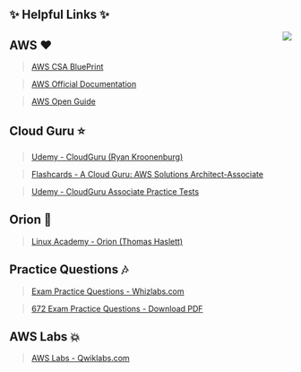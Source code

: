 ## :sparkles: Helpful Links :sparkles:

<img align="right"  src="https://github.com/Girish400/AWS/blob/master/AWS%20Logo.png">


## AWS   :heart:

>[AWS CSA BluePrint](http://awstrainingandcertification.s3.amazonaws.com/production/AWS_certified_solutions_architect_associate_blueprint.pdf)

>[AWS Official Documentation](https://aws.amazon.com/documentation/)

>[AWS Open Guide](https://github.com/open-guides/og-aws)



## Cloud Guru   :star:

>[Udemy - CloudGuru (Ryan Kroonenburg)](https://www.udemy.com/aws-certified-solutions-architect-associate/learn/v4/content)

>[Flashcards - A Cloud Guru: AWS Solutions Architect-Associate](https://www.brainscape.com/packs/a-cloud-guru-aws-solutions-architect-associate-exam-8796087)

>[Udemy - CloudGuru Associate Practice Tests](https://www.udemy.com/aws-certified-solutions-architect-associate-practice-tests/learn/v4/content)



## Orion  :star2:

>[Linux Academy - Orion (Thomas Haslett) ](http://bit.ly/2nB2gRi)



## Practice Questions  :notes:

>[Exam Practice Questions - Whizlabs.com](https://www.whizlabs.com/)

>[672 Exam Practice Questions - Download PDF](https://github.com/Girish400/AWS/blob/master/AWS/AWS%20MD%20files/hello.pdf)



## AWS Labs  :collision:

>[AWS Labs - Qwiklabs.com](https://qwiklabs.com/catalog?cloud=AWS)




